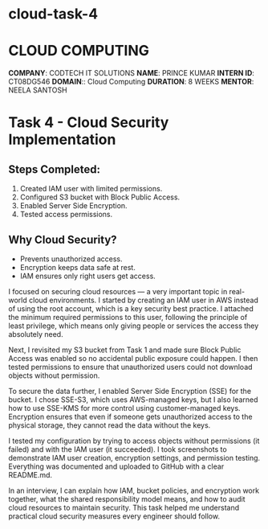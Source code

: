 # cloud-task-4
# CLOUD COMPUTING 
**COMPANY**: CODTECH IT SOLUTIONS
**NAME**: PRINCE KUMAR 
**INTERN ID**: CT08DG546
**DOMAIN**:: Cloud Computing
**DURATION**: 8 WEEKS
**MENTOR**: NEELA SANTOSH

# Task 4 - Cloud Security Implementation
## Steps Completed:
1. Created IAM user with limited permissions.
2. Configured S3 bucket with Block Public Access.
3. Enabled Server Side Encryption.
4. Tested access permissions.
## Why Cloud Security?
- Prevents unauthorized access.
- Encryption keeps data safe at rest.
- IAM ensures only right users get access.

I focused on securing cloud resources — a very important topic in real-world cloud environments. I started by creating an IAM user in AWS instead of using the root account, which is a key security best practice. I attached the minimum required permissions to this user, following the principle of least privilege, which means only giving people or services the access they absolutely need.

Next, I revisited my S3 bucket from Task 1 and made sure Block Public Access was enabled so no accidental public exposure could happen. I then tested permissions to ensure that unauthorized users could not download objects without permission.

To secure the data further, I enabled Server Side Encryption (SSE) for the bucket. I chose SSE-S3, which uses AWS-managed keys, but I also learned how to use SSE-KMS for more control using customer-managed keys. Encryption ensures that even if someone gets unauthorized access to the physical storage, they cannot read the data without the keys.

I tested my configuration by trying to access objects without permissions (it failed) and with the IAM user (it succeeded). I took screenshots to demonstrate IAM user creation, encryption settings, and permission testing. Everything was documented and uploaded to GitHub with a clear README.md.

In an interview, I can explain how IAM, bucket policies, and encryption work together, what the shared responsibility model means, and how to audit cloud resources to maintain security. This task helped me understand practical cloud security measures every engineer should follow.

